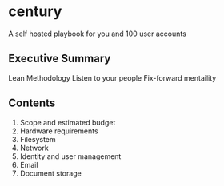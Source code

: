 # century
A self hosted playbook for you and 100 user accounts

## Executive Summary

Lean Methodology
Listen to your people
Fix-forward mentaility

## Contents

1. Scope and estimated budget
1. Hardware requirements
1. Filesystem
1. Network
1. Identity and user management
1. Email
1. Document storage
